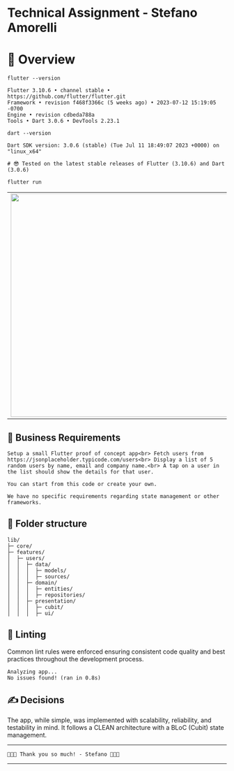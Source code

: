 # Technical Assignment - Stefano Amorelli
# 🧡 Overview
```
flutter --version

Flutter 3.10.6 • channel stable • https://github.com/flutter/flutter.git
Framework • revision f468f3366c (5 weeks ago) • 2023-07-12 15:19:05 -0700
Engine • revision cdbeda788a
Tools • Dart 3.0.6 • DevTools 2.23.1

dart --version

Dart SDK version: 3.0.6 (stable) (Tue Jul 11 18:49:07 2023 +0000) on "linux_x64"

# 😎 Tested on the latest stable releases of Flutter (3.10.6) and Dart (3.0.6)
```

```flutter run```
<center>
  <table>
    <tr>
      <td>
        <img align="left" src="demo.gif" height="512"/> 
      </td>
    </tr>
  </table>
</center>

## 👔 Business Requirements
```
Setup a small Flutter proof of concept app<br> Fetch users from https://jsonplaceholder.typicode.com/users<br> Display a list of 5 random users by name, email and company name.<br> A tap on a user in the list should show the details for that user.

You can start from this code or create your own.

We have no specific requirements regarding state management or other frameworks.

```

## 👀 Folder structure

```
lib/
├─ core/
├─ features/
│  ├─ users/
│  │  ├─ data/
│  │  │  ├─ models/
│  │  │  ├─ sources/
│  │  ├─ domain/
│  │  │  ├─ entities/
│  │  │  ├─ repositories/
│  │  ├─ presentation/
│  │  │  ├─ cubit/
│  │  │  ├─ ui/
```

## 🧹 Linting
Common lint rules were enforced ensuring consistent code quality and best practices throughout the development process.
``` flutter analyze
Analyzing app...
No issues found! (ran in 0.8s)
```
## ✍️ Decisions

The app, while simple, was implemented with scalability, reliability, and testability in mind. It follows a CLEAN architecture with a BLoC (Cubit) state management.

---
```
🧡🧡🧡 Thank you so much! - Stefano 🧡🧡🧡
```
---
